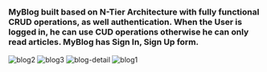 # <h3>MyBlog built based on N-Tier Architecture with fully functional CRUD operations, as well authentication. When the User is logged in, he can use CUD operations otherwise he can only read articles. MyBlog has Sign In, Sign Up form.</h3>

<img src="https://i.ibb.co/K5dh94M/blog2.png" alt="blog2" border="0">
<img src="https://i.ibb.co/Gnx7q9K/blog3.png" alt="blog3" border="0">
<img src="https://i.ibb.co/3ThGBGB/blog-detail.png" alt="blog-detail" border="0">
<img src="https://i.ibb.co/mS5m26b/blog1.png" alt="blog1" border="0">
